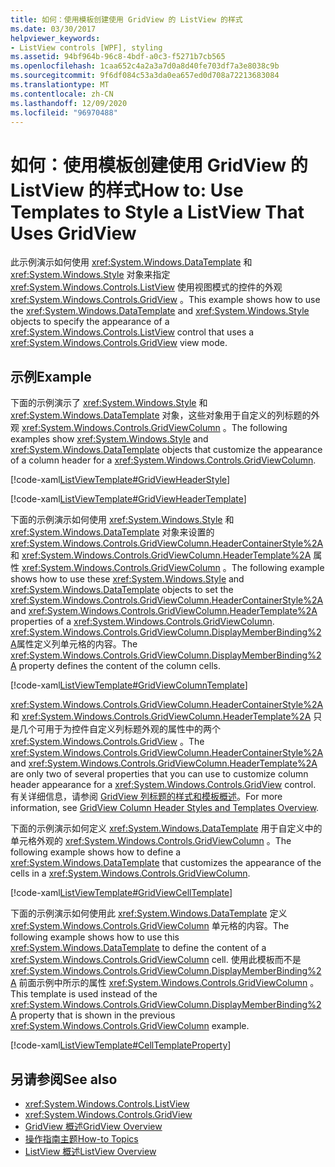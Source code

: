 ```yaml
---
title: 如何：使用模板创建使用 GridView 的 ListView 的样式
ms.date: 03/30/2017
helpviewer_keywords:
- ListView controls [WPF], styling
ms.assetid: 94bf964b-96c8-4bdf-a0c3-f5271b7cb565
ms.openlocfilehash: 1caa652c4a2a3a7d0a8d40fe703df7a3e8038c9b
ms.sourcegitcommit: 9f6df084c53a3da0ea657ed0d708a72213683084
ms.translationtype: MT
ms.contentlocale: zh-CN
ms.lasthandoff: 12/09/2020
ms.locfileid: "96970488"
---
```

# <a name="how-to-use-templates-to-style-a-listview-that-uses-gridview"></a><span data-ttu-id="57899-102">如何：使用模板创建使用 GridView 的 ListView 的样式</span><span class="sxs-lookup"><span data-stu-id="57899-102">How to: Use Templates to Style a ListView That Uses GridView</span></span>
<span data-ttu-id="57899-103">此示例演示如何使用 <xref:System.Windows.DataTemplate> 和 <xref:System.Windows.Style> 对象来指定 <xref:System.Windows.Controls.ListView> 使用视图模式的控件的外观 <xref:System.Windows.Controls.GridView> 。</span><span class="sxs-lookup"><span data-stu-id="57899-103">This example shows how to use the <xref:System.Windows.DataTemplate> and <xref:System.Windows.Style> objects to specify the appearance of a <xref:System.Windows.Controls.ListView> control that uses a <xref:System.Windows.Controls.GridView> view mode.</span></span>  
  
## <a name="example"></a><span data-ttu-id="57899-104">示例</span><span class="sxs-lookup"><span data-stu-id="57899-104">Example</span></span>  
 <span data-ttu-id="57899-105">下面的示例演示了 <xref:System.Windows.Style> 和 <xref:System.Windows.DataTemplate> 对象，这些对象用于自定义的列标题的外观 <xref:System.Windows.Controls.GridViewColumn> 。</span><span class="sxs-lookup"><span data-stu-id="57899-105">The following examples show <xref:System.Windows.Style> and <xref:System.Windows.DataTemplate> objects that customize the appearance of a column header for a <xref:System.Windows.Controls.GridViewColumn>.</span></span>  
  
 [!code-xaml[ListViewTemplate#GridViewHeaderStyle](~/samples/snippets/csharp/VS_Snippets_Wpf/ListViewTemplate/CS/window1.xaml#gridviewheaderstyle)]  
  
 [!code-xaml[ListViewTemplate#GridViewHeaderTemplate](~/samples/snippets/csharp/VS_Snippets_Wpf/ListViewTemplate/CS/window1.xaml#gridviewheadertemplate)]  
  
 <span data-ttu-id="57899-106">下面的示例演示如何使用 <xref:System.Windows.Style> 和 <xref:System.Windows.DataTemplate> 对象来设置的 <xref:System.Windows.Controls.GridViewColumn.HeaderContainerStyle%2A> 和 <xref:System.Windows.Controls.GridViewColumn.HeaderTemplate%2A> 属性 <xref:System.Windows.Controls.GridViewColumn> 。</span><span class="sxs-lookup"><span data-stu-id="57899-106">The following example shows how to use these <xref:System.Windows.Style> and <xref:System.Windows.DataTemplate> objects to set the <xref:System.Windows.Controls.GridViewColumn.HeaderContainerStyle%2A> and <xref:System.Windows.Controls.GridViewColumn.HeaderTemplate%2A> properties of a <xref:System.Windows.Controls.GridViewColumn>.</span></span> <span data-ttu-id="57899-107"><xref:System.Windows.Controls.GridViewColumn.DisplayMemberBinding%2A>属性定义列单元格的内容。</span><span class="sxs-lookup"><span data-stu-id="57899-107">The <xref:System.Windows.Controls.GridViewColumn.DisplayMemberBinding%2A> property defines the content of the column cells.</span></span>  
  
 [!code-xaml[ListViewTemplate#GridViewColumnTemplate](~/samples/snippets/csharp/VS_Snippets_Wpf/ListViewTemplate/CS/window1.xaml#gridviewcolumntemplate)]  
  
 <span data-ttu-id="57899-108"><xref:System.Windows.Controls.GridViewColumn.HeaderContainerStyle%2A>和 <xref:System.Windows.Controls.GridViewColumn.HeaderTemplate%2A> 只是几个可用于为控件自定义列标题外观的属性中的两个 <xref:System.Windows.Controls.GridView> 。</span><span class="sxs-lookup"><span data-stu-id="57899-108">The <xref:System.Windows.Controls.GridViewColumn.HeaderContainerStyle%2A> and <xref:System.Windows.Controls.GridViewColumn.HeaderTemplate%2A> are only two of several properties that you can use to customize column header appearance for a <xref:System.Windows.Controls.GridView> control.</span></span> <span data-ttu-id="57899-109">有关详细信息，请参阅 [GridView 列标题的样式和模板概述](gridview-column-header-styles-and-templates-overview.md)。</span><span class="sxs-lookup"><span data-stu-id="57899-109">For more information, see [GridView Column Header Styles and Templates Overview](gridview-column-header-styles-and-templates-overview.md).</span></span>  
  
 <span data-ttu-id="57899-110">下面的示例演示如何定义 <xref:System.Windows.DataTemplate> 用于自定义中的单元格外观的 <xref:System.Windows.Controls.GridViewColumn> 。</span><span class="sxs-lookup"><span data-stu-id="57899-110">The following example shows how to define a <xref:System.Windows.DataTemplate> that customizes the appearance of the cells in a <xref:System.Windows.Controls.GridViewColumn>.</span></span>  
  
 [!code-xaml[ListViewTemplate#GridViewCellTemplate](~/samples/snippets/csharp/VS_Snippets_Wpf/ListViewTemplate/CS/window1.xaml#gridviewcelltemplate)]  
  
 <span data-ttu-id="57899-111">下面的示例演示如何使用此 <xref:System.Windows.DataTemplate> 定义 <xref:System.Windows.Controls.GridViewColumn> 单元格的内容。</span><span class="sxs-lookup"><span data-stu-id="57899-111">The following example shows how to use this <xref:System.Windows.DataTemplate> to define the content of a <xref:System.Windows.Controls.GridViewColumn> cell.</span></span> <span data-ttu-id="57899-112">使用此模板而不是 <xref:System.Windows.Controls.GridViewColumn.DisplayMemberBinding%2A> 前面示例中所示的属性 <xref:System.Windows.Controls.GridViewColumn> 。</span><span class="sxs-lookup"><span data-stu-id="57899-112">This template is used instead of the <xref:System.Windows.Controls.GridViewColumn.DisplayMemberBinding%2A> property that is shown in the previous <xref:System.Windows.Controls.GridViewColumn> example.</span></span>  
  
 [!code-xaml[ListViewTemplate#CellTemplateProperty](~/samples/snippets/csharp/VS_Snippets_Wpf/ListViewTemplate/CS/window1.xaml#celltemplateproperty)]  
  
## <a name="see-also"></a><span data-ttu-id="57899-113">另请参阅</span><span class="sxs-lookup"><span data-stu-id="57899-113">See also</span></span>

- <xref:System.Windows.Controls.ListView>
- <xref:System.Windows.Controls.GridView>
- [<span data-ttu-id="57899-114">GridView 概述</span><span class="sxs-lookup"><span data-stu-id="57899-114">GridView Overview</span></span>](gridview-overview.md)
- [<span data-ttu-id="57899-115">操作指南主题</span><span class="sxs-lookup"><span data-stu-id="57899-115">How-to Topics</span></span>](listview-how-to-topics.md)
- [<span data-ttu-id="57899-116">ListView 概述</span><span class="sxs-lookup"><span data-stu-id="57899-116">ListView Overview</span></span>](listview-overview.md)
